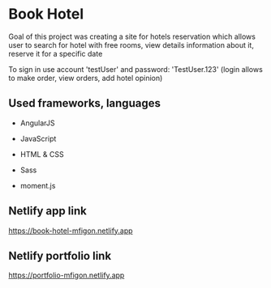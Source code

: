 # Book Hotel

Goal of this project was creating a site for hotels reservation which allows user to search for hotel with free rooms, view details information about it, reserve it for a specific date

To sign in use account 'testUser' and password: 'TestUser.123' (login allows to make order, view orders, add hotel opinion)

## Used frameworks, languages

* AngularJS

* JavaScript

* HTML & CSS

* Sass

* moment.js

## Netlify app link

https://book-hotel-mfigon.netlify.app

## Netlify portfolio link

https://portfolio-mfigon.netlify.app
